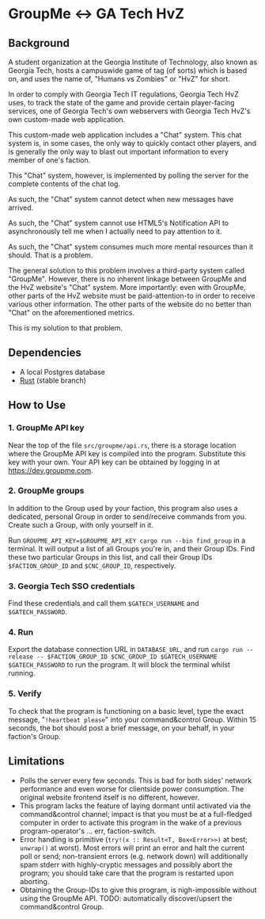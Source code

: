 # GroupMe ↔ GA Tech HvZ

## Background

A student organization at the Georgia Institute of Technology, also known as Georgia Tech, hosts a campuswide game of tag (of sorts) which is based on, and uses the name of, "Humans vs Zombies" or "HvZ" for short.

In order to comply with Georgia Tech IT regulations, Georgia Tech HvZ uses, to track the state of the game and provide certain player-facing services, one of Georgia Tech's own webservers with Georgia Tech HvZ's own custom-made web application.

This custom-made web application includes a "Chat" system. This chat system is, in some cases, the only way to quickly contact other players, and is generally the only way to blast out important information to every member of one's faction.

This "Chat" system, however, is implemented by polling the server for the complete contents of the chat log.

As such, the "Chat" system cannot detect when new messages have arrived.

As such, the "Chat" system cannot use HTML5's Notification API to asynchronously tell me when I actually need to pay attention to it.

As such, the "Chat" system consumes much more mental resources than it should. That is a problem.

The general solution to this problem involves a third-party system called "GroupMe". However, there is no inherent linkage between GroupMe and the HvZ website's "Chat" system. More importantly: even with GroupMe, other parts of the HvZ website must be paid-attention-to in order to receive various other information. The other parts of the website do no better than "Chat" on the aforementioned metrics.

This is my solution to that problem.

## Dependencies

- A local Postgres database
- [Rust](https://www.rust-lang.org) (stable branch)

## How to Use

### 1. GroupMe API key

Near the top of the file `src/groupme/api.rs`, there is a storage location where the GroupMe API key is compiled into the program. Substitute this key with your own. Your API key can be obtained by logging in at https://dev.groupme.com.

### 2. GroupMe groups

In addition to the Group used by your faction, this program also uses a dedicated, personal Group in order to send/receive commands from you. Create such a Group, with only yourself in it.

Run `GROUPME_API_KEY=$GROUPME_API_KEY cargo run --bin find_group` in a terminal. It will output a list of all Groups you're in, and their Group IDs. Find these two particular Groups in this list, and call their Group IDs `$FACTION_GROUP_ID` and `$CNC_GROUP_ID`, respectively.

### 3. Georgia Tech SSO credentials

Find these credentials and call them `$GATECH_USERNAME` and `$GATECH_PASSWORD`.

### 4. Run

Export the database connection URL in `DATABASE_URL`, and run `cargo run --release -- $FACTION_GROUP_ID $CNC_GROUP_ID $GATECH_USERNAME $GATECH_PASSWORD` to run the program. It will block the terminal whilst running.

### 5. Verify

To check that the program is functioning on a basic level, type the exact message, "`!heartbeat please`" into your command&control Group. Within 15 seconds, the bot should post a brief message, on your behalf, in your faction's Group.

## Limitations

- Polls the server every few seconds. This is bad for both sides' network performance and even worse for clientside power consumption. The original website frontend itself is no different, however.
- This program lacks the feature of laying dormant until activated via the command&control channel; impact is that you must be at a full-fledged computer in order to activate this program in the wake of a previous program-operator's ... err, faction-switch.
- Error handling is primitive (`try!(x :: Result<T, Box<Error>>)` at best; `unwrap()` at worst). Most errors will print an error and halt the current poll or send; non-transient errors (e.g. network down) will additionally spam stderr with highly-cryptic messages and possibly abort the program; you should take care that the program is restarted upon aborting.
- Obtaining the Group-IDs to give this program, is nigh-impossible without using the GroupMe API. TODO: automatically discover/upsert the command&control Group.

